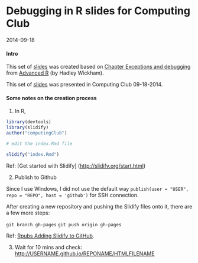 Debugging in R slides for Computing Club
=============

2014-09-18

#### Intro

This set of [slides](http://hebing.github.io/computingClub/index.html) was created based on [Chapter Exceptions and debugging](http://adv-r.had.co.nz/Exceptions-Debugging.html) from [Advanced R](http://adv-r.had.co.nz/) (by Hadley Wickham).

This set of [slides](http://hebing.github.io/computingClub/index.html) was presented in Computing Club 09-18-2014.

#### Some notes on the creation process

1. In R,

```r
library(devtools)
library(slidify)
author("computingClub")

# edit the index.Rmd file

slidify("index.Rmd")
```
Ref: [Get started with Slidify] (http://slidify.org/start.html)

2. Publish to Github

Since I use Windows, I did not use the default way `publish(user = "USER", repo = "REPO", host = 'github')` for SSH connection.

After creating a new repository and pushing the Slidify files onto it, there are a few more steps:

`git branch gh-pages`
`git push origin gh-pages`

Ref: [Rpubs Adding Slidify to GitHub](http://rpubs.com/thoughtfulbloke/25103).

3. Wait for 10 mins and check: http://USERNAME.github.io/REPONAME/HTMLFILENAME
